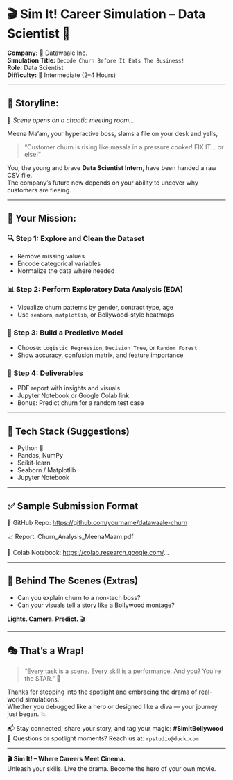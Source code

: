 # 🎬 Sim It! Career Simulation – Data Scientist 🧪

**Company:** 🧠 Datawaale Inc.  
**Simulation Title:** `Decode Churn Before It Eats The Business!`  
**Role:** Data Scientist  
**Difficulty:** 🎯 Intermediate (2–4 Hours)

---

## 📖 Storyline:

🚨 *Scene opens on a chaotic meeting room...*

Meena Ma’am, your hyperactive boss, slams a file on your desk and yells,  
> “Customer churn is rising like masala in a pressure cooker! FIX IT... or else!”

You, the young and brave **Data Scientist Intern**, have been handed a raw CSV file.  
The company’s future now depends on your ability to uncover why customers are fleeing.

---

## 🎯 Your Mission:

### 🔍 Step 1: Explore and Clean the Dataset
- Remove missing values
- Encode categorical variables
- Normalize the data where needed

### 📊 Step 2: Perform Exploratory Data Analysis (EDA)
- Visualize churn patterns by gender, contract type, age
- Use `seaborn`, `matplotlib`, or Bollywood-style heatmaps

### 🧠 Step 3: Build a Predictive Model
- Choose: `Logistic Regression`, `Decision Tree`, or `Random Forest`
- Show accuracy, confusion matrix, and feature importance

### 📁 Step 4: Deliverables
- PDF report with insights and visuals
- Jupyter Notebook or Google Colab link
- Bonus: Predict churn for a random test case

---

## 🧪 Tech Stack (Suggestions)

- Python 🐍  
- Pandas, NumPy  
- Scikit-learn  
- Seaborn / Matplotlib  
- Jupyter Notebook

---

## ✅ Sample Submission Format
📎 GitHub Repo: https://github.com/yourname/datawaale-churn

📈 Report: Churn_Analysis_MeenaMaam.pdf

🔗 Colab Notebook: https://colab.research.google.com/...


---

## 🎥 Behind The Scenes (Extras)
- Can you explain churn to a non-tech boss?
- Can your visuals tell a story like a Bollywood montage?

**Lights. Camera. Predict.** 🎬

---

## 🎭 That’s a Wrap!

> “Every task is a scene. Every skill is a performance. And you? You're the STAR.” 🌟

Thanks for stepping into the spotlight and embracing the drama of real-world simulations.  
Whether you debugged like a hero or designed like a diva — your journey just began. 💥

📬 Stay connected, share your story, and tag your magic: **#SimItBollywood**  
📮 Questions or spotlight moments? Reach us at: `rpstudio@duck.com`

---

**🎬 Sim It! – Where Careers Meet Cinema.**  
Unleash your skills. Live the drama. Become the hero of your own movie.
